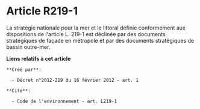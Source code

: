 # Article R219-1

La stratégie nationale pour la mer et le littoral définie conformément aux dispositions de l'article L. 219-1 est déclinée
par des documents stratégiques de façade en métropole et par des documents stratégiques de bassin outre-mer.

**Liens relatifs à cet article**

	**Créé par**:

	  - Décret n°2012-219 du 16 février 2012 - art. 1

	**Cite**:

	  - Code de l'environnement - art. L219-1

